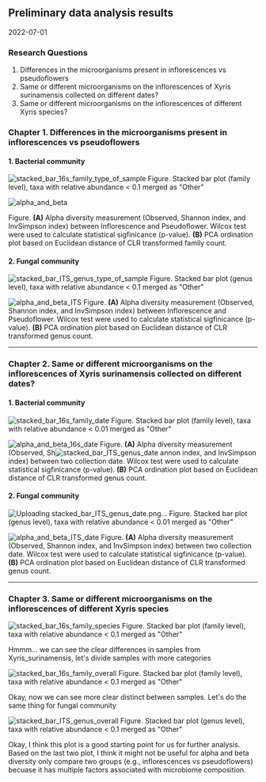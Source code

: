 ## Preliminary data analysis results 
2022-07-01

### Research Questions 

1. Differences in the microorganisms present in inflorescences vs pseudoflowers 
2. Same or different microorganisms on the inflorescences of Xyris surinamensis collected on different dates?
3. Same or different microorganisms on the inflorescences of different Xyris species?

### Chapter 1. Differences in the microorganisms present in inflorescences vs pseudoflowers 

#### 1. Bacterial community  


![stacked_bar_16s_family_type_of_sample](https://user-images.githubusercontent.com/62360632/177225632-2839d629-eea7-479a-89af-9e291ac5fa74.png)
Figure. Stacked bar plot (family level), taxa with relative abundance < 0.1 merged as "Other"

![alpha_and_beta](https://user-images.githubusercontent.com/62360632/176947009-481a7cbd-d42c-4257-9884-34515a87a271.png)

Figure. **(A)** Alpha diversity measurement (Observed, Shannon index, and InvSimpson index) between Inflorescence and Pseudoflower. Wilcox test were used to calculate statistical sigfinicance (p-value). **(B)** PCA ordination plot based on Euclidean distance of CLR transformed family count. 

#### 2. Fungal community

![stacked_bar_ITS_genus_type_of_sample](https://user-images.githubusercontent.com/62360632/177225711-586fa668-93a4-4a22-8e82-16572c6cb419.png)
Figure. Stacked bar plot (genus level), taxa with relative abundance < 0.1 merged as "Other"

![alpha_and_beta_ITS](https://user-images.githubusercontent.com/62360632/176949137-b306fa7c-a66a-4111-82fa-d64664d2e143.png)
Figure. **(A)** Alpha diversity measurement (Observed, Shannon index, and InvSimpson index) between Inflorescence and Pseudoflower. Wilcox test were used to calculate statistical sigfinicance (p-value). **(B)** PCA ordination plot based on Euclidean distance of CLR transformed genus count. 

---

### Chapter 2. Same or different microorganisms on the inflorescences of Xyris surinamensis collected on different dates?

#### 1. Bacterial community

![stacked_bar_16s_family_date](https://user-images.githubusercontent.com/62360632/177226386-a54f1178-fb32-4542-acaf-148e237536fe.png)
Figure. Stacked bar plot (family level), taxa with relative abundance < 0.01 merged as "Other"

![alpha_and_beta_16s_date](https://user-images.githubusercontent.com/62360632/176953248-6267c0fa-aa40-449e-b915-03ae0c61de01.png)
Figure. **(A)** Alpha diversity measurement (Observed, Sh![stacked_bar_ITS_genus_date](https://user-images.githubusercontent.com/62360632/177226411-1cd47166-9c1f-49c5-baa3-a087230920f7.png)
annon index, and InvSimpson index) between two collection date. Wilcox test were used to calculate statistical sigfinicance (p-value). **(B)** PCA ordination plot based on Euclidean distance of CLR transformed genus count. 

#### 2. Fungal community

![Uploading stacked_bar_ITS_genus_date.png…]()
Figure. Stacked bar plot (genus level), taxa with relative abundance < 0.01 merged as "Other"

![alpha_and_beta_ITS_date](https://user-images.githubusercontent.com/62360632/176954092-c606738d-53a1-4f06-8e10-a71ddf50c312.png)
Figure. **(A)** Alpha diversity measurement (Observed, Shannon index, and InvSimpson index) between two collection date. Wilcox test were used to calculate statistical sigfinicance (p-value). **(B)** PCA ordination plot based on Euclidean distance of CLR transformed genus count. 

---

### Chapter 3. Same or different microorganisms on the inflorescences of different Xyris species 


![stacked_bar_16s_family_species](https://user-images.githubusercontent.com/62360632/177226512-ddc7dc51-2a30-44d9-823c-8017434c5fda.png)
Figure. Stacked bar plot (family level), taxa with relative abundance < 0.1 merged as "Other"

Hmmm... we can see the clear differences in samples from Xyris_surinamensis, let's divide samples with more categories

![stacked_bar_16s_family_overall](https://user-images.githubusercontent.com/62360632/177226508-bbcf0296-ef79-4ff0-a057-3dab787b374d.png)
Figure. Stacked bar plot (family level), taxa with relative abundance < 0.1 merged as "Other"

Okay, now we can see more clear distinct between samples. Let's do the same thing for fungal community

![stacked_bar_ITS_genus_overall](https://user-images.githubusercontent.com/62360632/177226533-cb084ea4-37e2-41de-a616-b972913fb5b3.png)
Figure. Stacked bar plot (genus level), taxa with relative abundance < 0.1 merged as "Other"

Okay, I think this plot is a good starting point for us for further analysis. 
Based on the last two plot, I think it might not be useful for alpha and beta diversity only compare two groups (e.g., inflorescences vs pseudoflowers) becuase it has multiple factors associated with microbiome composition. 


